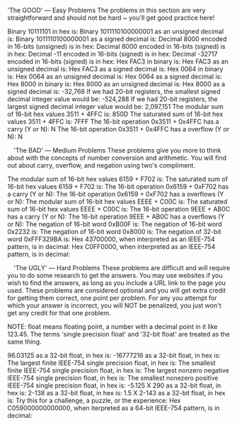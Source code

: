 'The GOOD' — Easy Problems
The problems in this section are very straightforward and should not be hard ~ you'll get good practice here!

Binary 10111101 in hex is: 
Binary 1011110100000001 as an unsigned decimal is:
Binary 1011110100000001 as a signed decimal is:
Decimal 8000 encoded in 16-bits (unsigned) is in hex:
Decimal 8000 encoded in 16-bits (signed) is in hex:
Decimal -11 encoded in 16-bits (signed) is in hex:
Decimal -32717 encoded in 16-bits (signed) is in hex:
Hex FAC3 in binary is:
Hex FAC3 as an unsigned decimal is:
Hex FAC3 as a signed decimal is:
Hex 0064 in binary is: 
Hex 0064 as an unsigned decimal is: 
Hex 0064 as a signed decimal is:
Hex 8000 in binary is:
Hex 8000 as an unsigned decimal is:
Hex 8000 as a signed decimal is: -32,768
If we had 20-bit registers, the smallest signed decimal integer value would be: -524,288
If we had 20-bit registers, the largest signed decimal integer value would be: 2,097,151
The modular sum of 16-bit hex values 3511 + 4FFC is: 850D
The saturated sum of 16-bit hex values 3511 + 4FFC is: 7FFF
The 16-bit operation 0x3511 + 0x4FFC has a carry (Y or N): N
The 16-bit operation 0x3511 + 0x4FFC has a overflow (Y or N): N

 'The BAD' — Medium Problems
These problems give you more to think about with the concepts of number conversion and arithmetic. You will find out about carry, overflow, and negation using two's compliment. 

The modular sum of 16-bit hex values 6159 + F702 is:
The saturated sum of 16-bit hex values 6159 + F702 is:
The 16-bit operation 0x6159 + 0xF702 has a carry (Y or N):
The 16-bit operation 0x6159 + 0xF702 has a overflows (Y or N):
The modular sum of 16-bit hex values EEEE + C00C is:
The saturated sum of 16-bit hex values EEEE + C00C is:
The 16-bit operation 9EEE + AB0C has a carry (Y or N):
The 16-bit operation 9EEE + AB0C has a overflows (Y or N):
The negation of 16-bit word 0xB00F is:
The negation of 16-bit word 0x2232 is:
The negation of 16-bit word 0x8000 is:
The negation of 32-bit word 0xFFF329BA is:
Hex 43700000, when interpreted as an IEEE-754 pattern, is in decimal:
Hex C0FF0000, when interpreted as an IEEE-754 pattern, is in decimal:

 'The UGLY' — Hard Problems
These problems are difficult and will require you to do some research to get the answers. You may use websites if you wish to find the answers, as long as you include a URL link to the page you used. These problems are considered optional and you will get extra credit for getting them correct, one point per problem. For any you attempt for which your answer is incorrect, you will NOT be penalized, you just won't get any credit for that one problem.

NOTE: float means floating point, a number with a decimal point in it like 123.45. The terms 'single precision float' and '32-bit float' are treated as the same thing.

96.03125 as a 32-bit float, in hex is:
-16777216 as a 32-bit float, in hex is:
The largest finite IEEE-754 single precision float, in hex is:
The smallest finite IEEE-754 single precision float, in hex is:
The largest nonzero negative IEEE-754 single precision float, in hex is:
The smallest nonezero positive IEEE-754 single precision float, in hex is:
-5.125 X 290 as a 32-bit float, in hex is:
2-138 as a 32-bit float, in hex is:
1.5 X 2-143 as a 32-bit float, in hex is:
Try this for a challenge, a puzzle, or the experience:
Hex C059000000000000, when iterpreted as a 64-bit IEEE-754 pattern, is in decimal:

